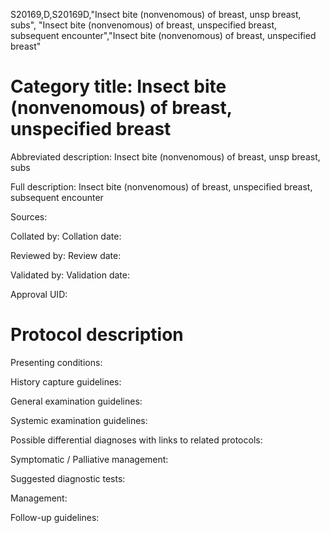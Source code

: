 S20169,D,S20169D,"Insect bite (nonvenomous) of breast, unsp breast, subs", "Insect bite (nonvenomous) of breast, unspecified breast, subsequent encounter","Insect bite (nonvenomous) of breast, unspecified breast"
# Category title: Insect bite (nonvenomous) of breast, unspecified breast

Abbreviated description: Insect bite (nonvenomous) of breast, unsp breast, subs

Full description: Insect bite (nonvenomous) of breast, unspecified breast, subsequent encounter

Sources:

Collated by:
Collation date:

Reviewed by:
Review date:

Validated by:
Validation date:

Approval UID:

# Protocol description

Presenting conditions:

History capture guidelines:

General examination guidelines:

Systemic examination guidelines:

Possible differential diagnoses with links to related protocols:

Symptomatic / Palliative management:

Suggested diagnostic tests:

Management:

Follow-up guidelines:

